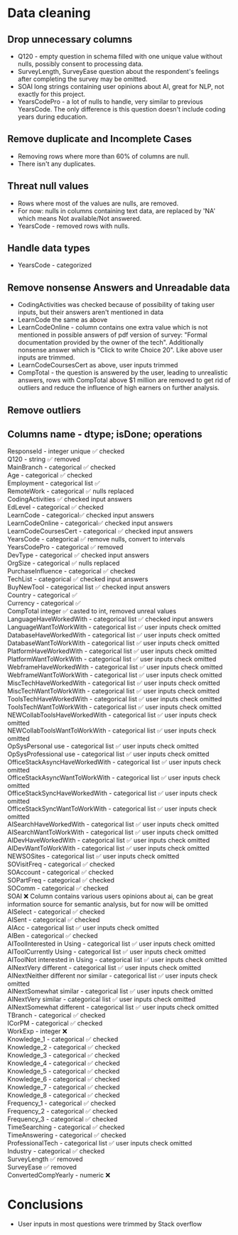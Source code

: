 # Data cleaning

## Drop unnecessary columns
- Q120 - empty question in schema filled with one unique value without nulls, possibly consent to processing data.
- SurveyLength, SurveyEase question about the respondent's feelings after completing the survey may be omitted.
- SOAI long strings containing user opinions about AI, great for NLP, not exactly for this project.
- YearsCodePro - a lot of nulls to handle, very similar to previous YearsCode. The only difference is this question doesn't include coding years during education.
## Remove duplicate and Incomplete Cases
- Removing rows where more than 60% of columns are null.
- There isn't any duplicates.
## Threat null values
- Rows where most of the values are nulls, are removed.
- For now: nulls in columns containing text data, are replaced by 'NA' which means Not available/Not answered.
- YearsCode - removed rows with nulls.
## Handle data types
- YearsCode - categorized
## Remove nonsense Answers and Unreadable data
- CodingActivities was checked because of possibility of taking user inputs, but their answers aren't mentioned in data
- LearnCode the same as above
- LearnCodeOnline - column contains one extra value which is not mentioned in possible answers of pdf version of survey: "Formal documentation provided by the owner of the tech". Additionally nonsense answer which is "Click to write Choice 20". Like above user inputs are trimmed.
- LearnCodeCoursesCert as above, user inputs trimmed
- CompTotal - the question is answered by the user, leading to unrealistic answers, rows with CompTotal above $1 million are removed to get rid of outliers and reduce the influence of high earners on further analysis.

## Remove outliers

## Columns name - dtype; isDone; operations
ResponseId - integer unique ✅ checked <br>
Q120 - string ✅ removed <br>
MainBranch - categorical ✅ checked<br>
Age - categorical ✅ checked<br>
Employment - categorical list ✅ <br>
RemoteWork - categorical ✅ nulls replaced <br>
CodingActivities ✅ checked input answers <br> 
EdLevel - categorical ✅ checked <br> 
LearnCode - categorical✅ checked input answers <br>
LearnCodeOnline - categorical✅ checked input answers <br>
LearnCodeCoursesCert - categorical ✅ checked input answers <br>
YearsCode - categorical ✅ remove nulls, convert to intervals <br>
YearsCodePro - categorical ✅ removed <br>
DevType - categorical ✅ checked input answers <br>
OrgSize - categorical ✅ nulls replaced <br>
PurchaseInfluence - categorical ✅ checked <br>
TechList - categorical ✅ checked input answers <br>
BuyNewTool - categorical list ✅ checked input answers <br>
Country - categorical ✅ <br>
Currency - categorical ✅ <br>
CompTotal integer ✅ casted to int, removed unreal values <br>
LanguageHaveWorkedWith - categorical list ✅ checked input answers <br>
LanguageWantToWorkWith - categorical list ✅ user inputs check omitted <br>
DatabaseHaveWorkedWith - categorical list ✅ user inputs check omitted <br>
DatabaseWantToWorkWith - categorical list ✅ user inputs check omitted <br>
PlatformHaveWorkedWith - categorical list ✅ user inputs check omitted <br>
PlatformWantToWorkWith - categorical list ✅ user inputs check omitted <br>
WebframeHaveWorkedWith - categorical list ✅ user inputs check omitted <br>
WebframeWantToWorkWith - categorical list ✅ user inputs check omitted <br>
MiscTechHaveWorkedWith - categorical list ✅ user inputs check omitted <br>
MiscTechWantToWorkWith - categorical list ✅ user inputs check omitted <br>
ToolsTechHaveWorkedWith - categorical list ✅ user inputs check omitted <br>
ToolsTechWantToWorkWith - categorical list ✅ user inputs check omitted <br>
NEWCollabToolsHaveWorkedWith - categorical list ✅ user inputs check omitted <br>
NEWCollabToolsWantToWorkWith - categorical list ✅ user inputs check omitted <br>
OpSysPersonal use - categorical list ✅ user inputs check omitted <br>
OpSysProfessional use - categorical list ✅ user inputs check omitted <br>
OfficeStackAsyncHaveWorkedWith - categorical list ✅ user inputs check omitted <br>
OfficeStackAsyncWantToWorkWith - categorical list ✅ user inputs check omitted <br>
OfficeStackSyncHaveWorkedWith - categorical list ✅ user inputs check omitted <br>
OfficeStackSyncWantToWorkWith - categorical list ✅ user inputs check omitted <br>
AISearchHaveWorkedWith - categorical list ✅ user inputs check omitted <br>
AISearchWantToWorkWith - categorical list ✅ user inputs check omitted <br>
AIDevHaveWorkedWith - categorical list ✅ user inputs check omitted <br>
AIDevWantToWorkWith - categorical list ✅ user inputs check omitted <br>
NEWSOSites - categorical list ✅ user inputs check omitted<br>
SOVisitFreq - categorical ✅ checked <br>
SOAccount - categorical ✅ checked <br>
SOPartFreq - categorical ✅ checked <br>
SOComm - categorical ✅ checked <br>
SOAI ❌ Column contains various users opinions about ai, can be great information source for semantic analysis, but for now will be omitted<br>
AISelect - categorical ✅ checked<br>
AISent - categorical ✅ checked<br>
AIAcc - categorical list ✅ user inputs check omitted <br>
AIBen - categorical ✅ checked<br>
AIToolInterested in Using - categorical list ✅ user inputs check omitted <br>
AIToolCurrently Using - categorical list ✅ user inputs check omitted <br>
AIToolNot interested in Using - categorical list ✅ user inputs check omitted <br>
AINextVery different - categorical list ✅ user inputs check omitted <br>
AINextNeither different nor similar - categorical list ✅ user inputs check omitted <br>
AINextSomewhat similar - categorical list ✅ user inputs check omitted <br>
AINextVery similar - categorical list ✅ user inputs check omitted <br>
AINextSomewhat different - categorical list ✅ user inputs check omitted <br>
TBranch - categorical ✅ checked <br>
ICorPM - categorical ✅ checked<br>
WorkExp - integer ❌ <br>
Knowledge_1 - categorical ✅ checked<br>
Knowledge_2 - categorical ✅ checked<br>
Knowledge_3 - categorical ✅ checked<br>
Knowledge_4 - categorical ✅ checked<br>
Knowledge_5 - categorical ✅ checked<br>
Knowledge_6 - categorical ✅ checked<br>
Knowledge_7 - categorical ✅ checked<br>
Knowledge_8 - categorical ✅ checked<br>
Frequency_1 - categorical ✅ checked<br>
Frequency_2 - categorical ✅ checked<br>
Frequency_3 - categorical ✅ checked<br>
TimeSearching - categorical ✅ checked <br>
TimeAnswering - categorical ✅ checked <br>
ProfessionalTech - categorical list ✅ user inputs check omitted <br>
Industry - categorical ✅ checked <br>
SurveyLength ✅ removed <br>
SurveyEase ✅ removed <br>
ConvertedCompYearly - numeric ❌ <br>


# Conclusions
- User inputs in most questions were trimmed by Stack overflow